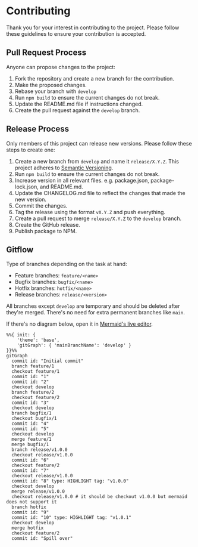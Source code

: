 # Contributing

Thank you for your interest in contributing to the project. Please follow
these guidelines to ensure your contribution is accepted.

## Pull Request Process

Anyone can propose changes to the project:

1. Fork the repository and create a new branch for the contribution.
2. Make the proposed changes.
3. Rebase your branch with `develop`
4. Run `npm build` to ensure the current changes do not break.
5. Update the README.md file if instructions changed.
6. Create the pull request against the `develop` branch.

## Release Process

Only members of this project can release new versions. Please follow these
steps to create one:

1. Create a new branch from `develop` and name it `release/X.Y.Z`. This project
   adheres to [Semantic Versioning](http://semver.org/).
2. Run `npm build` to ensure the current changes do not break.
3. Increase version in all relevant files. e.g. package.json,
   package-lock.json, and README.md.
4. Update the CHANGELOG.md file to reflect the changes that made the new
   version.
5. Commit the changes.
6. Tag the release using the format `vX.Y.Z` and push everything.
7. Create a pull request to merge `release/X.Y.Z` to the `develop` branch.
8. Create the GitHub release.
9. Publish package to NPM.

## Gitflow

Type of branches depending on the task at hand:

- Feature branches: `feature/<name>`
- Bugfix branches: `bugfix/<name>`
- Hotfix branches: `hotfix/<name>`
- Release branches: `release/<version>`

All branches except `develop` are temporary and should be deleted after they're
merged. There's no need for extra permanent branches like `main`.

If there's no diagram below, open it in [Mermaid's live editor][diagram].

```mermaid
%%{ init: {
    'theme': 'base',
    'gitGraph': { 'mainBranchName': 'develop' }
}}%%
gitGraph
  commit id: "Initial commit"
  branch feature/1
  checkout feature/1
  commit id: "1"
  commit id: "2"
  checkout develop
  branch feature/2
  checkout feature/2
  commit id: "3"
  checkout develop
  branch bugfix/1
  checkout bugfix/1
  commit id: "4"
  commit id: "5"
  checkout develop
  merge feature/1
  merge bugfix/1
  branch release/v1.0.0
  checkout release/v1.0.0
  commit id: "6"
  checkout feature/2
  commit id: "7"
  checkout release/v1.0.0
  commit id: "8" type: HIGHLIGHT tag: "v1.0.0"
  checkout develop
  merge release/v1.0.0
  checkout release/v1.0.0 # it should be checkout v1.0.0 but mermaid does not support it
  branch hotfix
  commit id: "9"
  commit id: "10" type: HIGHLIGHT tag: "v1.0.1"
  checkout develop
  merge hotfix
  checkout feature/2
  commit id: "Spill over"
```

[diagram]: https://mermaid.live/edit#pako:eNqNU8tugzAQ_BVre42SkL459qEkUtRLevTF4AWsGoyMHTWK8u81rxYIET0godnZ2ZlBnCBUHMGHWJi1ZnlCM0JClabCEMF9QmGbCSOYbEAKJSHQLAsTEiEzVuPCq5YSDL-UNQO0K-XV2z1s1WDtNscDSpWPXFmNXlldKN5OKgY2jsT3wHYP7Ordjbi-v34jRR1jv4Qa6h5ojGiUyApcHLz5cr7sKY6MugYeBgau1_E4YE4IP1Eg5pijTzbb9Wbnnk9iWFyOmo2J5P_ORG6Iu1okykpOAvyjNePAvTrJlAlOuMKCZMrRbZ4r7cyaTo2JMq7ZiyjPIx_OW07k86bydY5Nl7_PhZREHVBTgBk0cdzvdiqpFEyCKVIoqYFrhsKsxn__RjeqqCWolWEGXyv9HQtQltOIyQJnLcWpZy9VKR-sFW4TVLnONDs7IzbnTuqdC6M0-LUGMGvU_piF4BttsSW9CRZrljas8w8D3mRC
